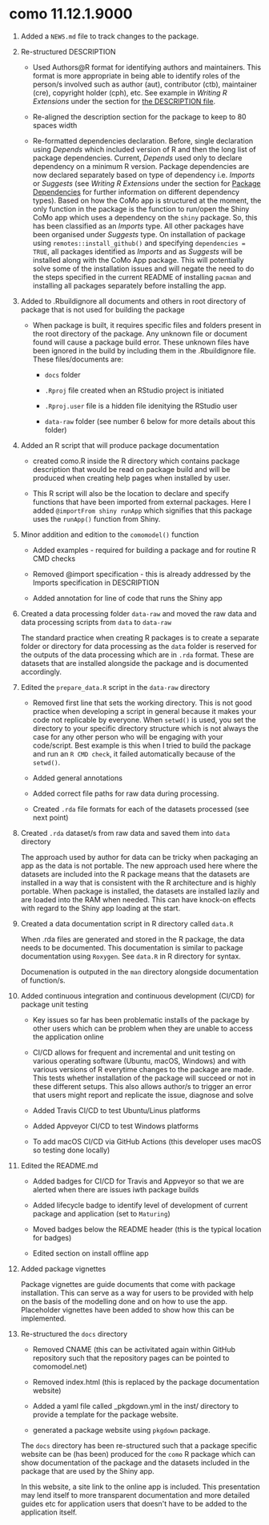 # como 11.12.1.9000

1. Added a `NEWS.md` file to track changes to the package.

2. Re-structured DESCRIPTION

    * Used Authors@R format for identifying authors and maintainers. This format is more appropriate in being able to identify roles of the person/s involved such as author (aut), contributor (ctb), maintainer (cre), copyright holder (cph), etc. See example in *Writing R Extensions* under the section for [the DESCRIPTION file](https://cran.r-project.org/doc/manuals/r-release/R-exts.html#The-DESCRIPTION-file).

    * Re-aligned the description section for the package to keep to 80 spaces width

    * Re-formatted dependencies declaration. Before, single declaration using *Depends* which included version of R and then the long list of package dependencies. Current, *Depends* used only to declare dependency on a minimum R version. Package dependencies are now declared separately based on type of dependency i.e. *Imports* or *Suggests* (see *Writing R Extensions* under the section for [Package Dependencies](https://cran.r-project.org/doc/manuals/r-release/R-exts.html#Package-Dependencies) for further information on different dependency types). Based on how the CoMo app is structured at the moment, the only function in the package is the function to run/open the Shiny CoMo app which uses a dependency on the `shiny` package. So, this has been classified as an *Imports* type. All other packages have been organised under *Suggests* type. On installation of package using `remotes::install_github()` and specifying `dependencies = TRUE`, all packages identified as *Imports* and as *Suggests* will be installed along with the CoMo App package. This will potentially solve some of the installation issues and will negate the need to do the steps specified in the current README of installing `pacman` and installing all packages separately before installing the app.

3. Added to .Rbuildignore all documents and others in root directory of package that is not used for building the package

    * When package is built, it requires specific files and folders present in the root directory of the package. Any unknown file or document found will cause a package build error. These unknown files have been ignored in the build by including them in the .Rbuildignore file. These files/documents are:

        * `docs` folder

        * `.Rproj` file created when an RStudio project is initiated

        * `.Rproj.user` file is a hidden file idenitying the RStudio user

        * `data-raw` folder (see number 6 below for more details about this folder)

4. Added an R script that will produce package documentation

    * created como.R inside the R directory which contains package description that would be read on package build and will be produced when creating help pages when installed by user.

    * This R script will also be the location to declare and specify functions that have been imported from external packages. Here I added `@importFrom shiny runApp` which signifies that this package uses the `runApp()` function from Shiny.

5. Minor addition and edition to the `comomodel()` function

    * Added examples - required for building a package and for routine R CMD checks

    * Removed @import specification - this is already addressed by the Imports specification in DESCRIPTION

    * Added annotation for line of code that runs the Shiny app

6. Created a data processing folder `data-raw` and moved the raw data and data processing scripts from `data` to `data-raw`

    The standard practice when creating R packages is to create a separate folder or directory for data processing as the `data` folder is reserved for the outputs of the data processing which are in `.rda` format. These are datasets that are installed alongside the package and is documented accordingly.

7. Edited the `prepare_data.R` script in the `data-raw` directory

    * Removed first line that sets the working directory. This is not good practice when developing a script in general because it makes your code not replicable by everyone. When `setwd()` is used, you set the directory to your specific directory structure which is not always the case for any other person who will be engaging with your code/script. Best example is this when I tried to build the package and run an `R CMD check`, it failed automatically because of the `setwd()`.

    * Added general annotations

    * Added correct file paths for raw data during processing.

    * Created `.rda` file formats for each of the datasets processed (see next point)

8. Created `.rda` dataset/s from raw data and saved them into `data` directory

    The approach used by author for data can be tricky when packaging an app as the data is not portable. The new approach used here where the datasets are included into the R package means that the datasets are installed in a way that is consistent with the R architecture and is highly portable. When package is installed, the datasets are installed lazily and are loaded into the RAM when needed. This can have knock-on effects with regard to the Shiny app loading at the start.

9. Created a data documentation script in R directory called `data.R`

    When .rda files are generated and stored in the R package, the data needs to be documented. This documentation is similar to package documentation using `Roxygen`. See `data.R` in R directory for syntax.

    Documenation is outputed in the `man` directory alongside documentation of function/s.

10. Added continuous integration and continuous development (CI/CD) for package unit testing

    * Key issues so far has been problematic installs of the package by other users which can be problem when they are unable to access the application online

    * CI/CD allows for frequent and incremental and unit testing on various operating software (Ubuntu, macOS, Windows) and with various versions of R everytime changes to the package are made. This tests whether installation of the package will succeed or not in these different setups. This also allows author/s to trigger an error that users might report and replicate the issue, diagnose and solve

    * Added Travis CI/CD to test Ubuntu/Linus platforms

    * Added Appveyor CI/CD to test Windows platforms

    * To add macOS CI/CD via GitHub Actions (this developer uses macOS so testing done locally)

11. Edited the README.md

    * Added badges for CI/CD for Travis and Appveyor so that we are alerted when there are issues iwth package builds

    * Added lifecycle badge to identify level of development of current package and application (set to `Maturing`)

    * Moved badges below the README header (this is the typical location for badges)

    * Edited section on install offline app

12. Added package vignettes

    Package vignettes are guide documents that come with package installation. This can serve as a way for users to be provided with help on the basis of the modelling done and on how to use the app. Placeholder vignettes have been added to show how this can be implemented.

13. Re-structured the `docs` directory 

    * Removed CNAME (this can be activitated again within GitHub repository such that the repository pages can be pointed to comomodel.net)

    * Removed index.html (this is replaced by the package documentation website)

    * Added a yaml file called _pkgdown.yml in the inst/ directory to provide a template for the package website.

    * generated a package website using `pkgdown` package.

    The `docs` directory has been re-structured such that a package specific website can be (has been) produced for the `como` R package which can show documentation of the package and the datasets included in the package that are used by the Shiny app.

     In this website, a site link to the online app is included. This presentation may lend itself to more transparent documentation and more detailed guides etc for application users that doesn't have to be added to the application itself.
